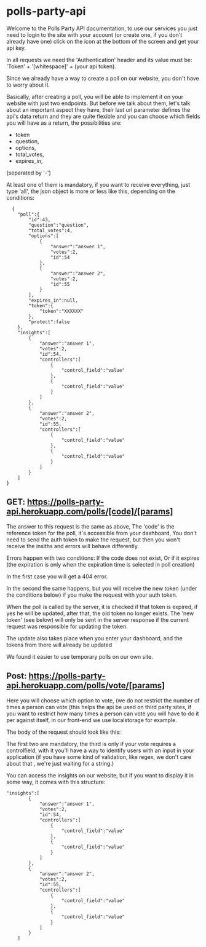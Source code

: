 # polls-party-api


Welcome to the Polls Party API documentation, to use our services you just need to login to the site with your account (or create one, if you don't already have one) click on the icon at the bottom of the screen and get your api key.

In all requests we need the 'Authentication' header and its value must be: 'Token' + '[whitespace]' + (your api token).

Since we already have a way to create a poll on our website, you don't have to worry about it.

Basically, after creating a poll, you will be able to implement it on your website with just two endpoints. But before we talk about them, let's talk about an important aspect they have, their last url parameter defines the api's data return and they are quite flexible and you can choose which fields you will have as a return, the possibilities are:

- token
- question, 
- options,
- total_votes,
- expires_in,


(separated by '-')

At least one of them is mandatory, if you want to receive everything, just type 'all', the json object is more or less like this, depending on the conditions:
```
  {
    "poll":{
        "id":43,
        "question":"question",
        "total_votes":4,
        "options":[
            {
                "answer":"answer 1",
                "votes":2,
                "id":54
            },
            {
                "answer":"answer 2",
                "votes":2,
                "id":55
            }
        ],
        "expires_in":null,
        "token":{
            "token":"XXXXXX"
        },
        "protect":false
    },
    "insights":[
        {
            "answer":"answer 1",
            "votes":2,
            "id":54,
            "controllers":[
                {
                    "control_field":"value"
                },
                {
                    "control_field":"value"
                }
            ]
        },
        {
            "answer":"answer 2",
            "votes":2,
            "id":55,
            "controllers":[
                {
                    "control_field":"value"
                },
                {
                    "control_field":"value"
                }
            ]
        }
    ]
}
```

## GET: https://polls-party-api.herokuapp.com/polls/[code]/[params]

The answer to this request is the same as above,
The 'code' is the reference token for the poll, it's accessible from your dashboard,
You don't need to send the auth token to make the request, but then you won't receive the insiths and errors will behave differently.

Errors happen with two conditions:
If the code does not exist,
Or if it expires (the expiration is only when the expiration time is selected in poll creation)

In the first case you will get a 404 error.

In the second the same happens, but you will receive the new token (under the conditions below) if you make the request with your auth token.

When the poll is called by the server, it is checked if that token is expired, if yes he will be updated, after that, the old token no longer exists. The 'new token' (see below) will only be sent in the server response if the current request was responsible for updating the token.

The update also takes place when you enter your dashboard, and the tokens from there will already be updated

We found it easier to use temporary polls on our own site.




## Post: https://polls-party-api.herokuapp.com/polls/vote/[params]

Here you will choose which option to vote, (we do not restrict the number of times a person can vote (this helps the api be used on third party sites, if you want to restrict how many times a person can vote you will have to do it per against itself, in our front-end we use localstorage for example.

The body of the request should look like this:

The first two are mandatory, the third is only if your vote requires a controlfield, with it you'll have a way to identify users with an input in your application (if you have some kind of validation, like regex, we don't care about that , we're just waiting for a string.)

You can access the insights on our website, but if you want to display it in some way, it comes with this structure:

```
"insights":[
        {
            "answer":"answer 1",
            "votes":2,
            "id":54,
            "controllers":[
                {
                    "control_field":"value"
                },
                {
                    "control_field":"value"
                }
            ]
        },
        {
            "answer":"answer 2",
            "votes":2,
            "id":55,
            "controllers":[
                {
                    "control_field":"value"
                },
                {
                    "control_field":"value"
                }
            ]
        }
    ]
```


